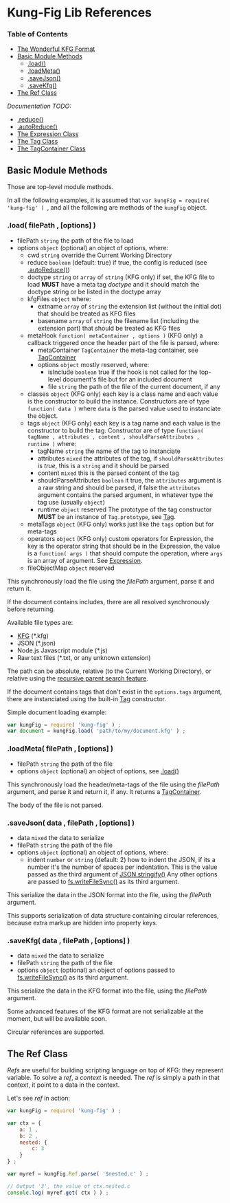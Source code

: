 <a name="ref"></a>
# Kung-Fig Lib References

### Table of Contents

* [The Wonderful KFG Format](https://github.com/cronvel/kung-fig/blob/master/doc/KFG.md)
* [Basic Module Methods](#ref.basic)
	* [.load()](#ref.load)
	* [.loadMeta()](#ref.loadMeta)
	* [.saveJson()](#ref.saveJson)
	* [.saveKfg()](#ref.saveKfg)
* [The Ref Class](#ref.Ref)

*Documentation TODO:*
* [.reduce()](#ref.reduce)
* [.autoReduce()](#ref.autoReduce)
* [The Expression Class](#ref.Expression)
* [The Tag Class](#ref.Tag)
* [The TagContainer Class](#ref.TagContainer)



<a name="ref.basic"></a>
## Basic Module Methods

Those are top-level module methods.

In all the following examples, it is assumed that `var kungFig = require( 'kung-fig' ) `, and all the following
are methods of the `kungFig` object.



<a name="ref.load"></a>
### .load( filePath , [options] )

* filePath `string` the path of the file to load
* options `object` (optional) an object of options, where:
	* cwd `string` override the Current Working Directory
	* reduce `boolean` (default: true) if true, the config is reduced (see [.autoReduce()](#ref.autoReduce))
	* doctype `string` or `array` of `string` (KFG only) if set, the KFG file to load **MUST** have a meta tag *doctype*
	  and it should match the doctype string or be listed in the doctype array
	* kfgFiles `object` where:
		* extname `array` of `string` the extension list (without the initial dot) that should be treated as KFG files
		* basename `array` of `string` the filename list (including the extension part) that should be treated as KFG files
	* metaHook `function( metaContainer , options )` (KFG only) a callback triggered once the header part of the file
	  is parsed, where:
		* metaContainer `TagContainer` the meta-tag container, see [TagContainer](#ref.TagContainer)
		* options `object` mostly reserved, where:
			* isInclude `boolean` true if the hook is not called for the top-level document's file
			  but for an included document
			* file `string` the path of the file of the current document, if any
	* classes `object` (KFG only) each key is a class name and each value is the constructor to build the instance.
	  Constructors are of type `function( data )` where `data` is the parsed value used to instanciate the object.
	* tags `object` (KFG only) each key is a tag name and each value is the constructor to build the tag. Constructor are of
	  type `function( tagName , attributes , content , shouldParseAttributes , runtime )` where:
		* tagName `string` the name of the tag to instanciate
		* attributes `mixed` the attributes of the tag, if `shouldParseAttributes` is *true*, this is a `string` and
		  it should be parsed
		* content `mixed` this is the parsed content of the tag
		* shouldParseAttributes `boolean` it true, the `attributes` argument is a raw string and should be parsed,
		  if false the `attributes` argument contains the parsed argument, in whatever type the tag use (usually `object`)
		* runtime `object` reserved
	  The prototype of the tag constructor **MUST** be an instance of `Tag.prototype`, see [Tag](#ref.Tag).
	* metaTags `object` (KFG only) works just like the `tags` option but for meta-tags
	* operators `object` (KFG only) custom operators for Expression, the key is the operator string that should be
	  in the Expression, the value is a `function( args )` that should compute the operation, where `args` is an array
	  of argument. See [Expression](#ref.Expression).
	* fileObjectMap `object` reserved

This synchronously load the file using the *filePath* argument, parse it and return it.

If the document contains includes, there are all resolved synchronously before returning.

Available file types are:

* [KFG](https://github.com/cronvel/kung-fig/blob/master/doc/KFG.md) (*.kfg)
* JSON (*.json)
* Node.js Javascript module (*.js)
* Raw text files (*.txt, or any unknown extension)

The path can be absolute, relative (to the Current Working Directory), or relative using the
[recursive parent search feature](https://github.com/cronvel/kung-fig/blob/master/doc/KFG.md#ref.includes.recursive-parent-search).

If the document contains tags that don't exist in the `options.tags` argument, there are instanciated using the 
built-in [Tag](#ref.Tag) constructor.

Simple document loading example:

```js
var kungFig = require( 'kung-fig' ) ;
var document = kungFig.load( 'path/to/my/document.kfg' ) ;
```



<a name="ref.loadMeta"></a>
### .loadMeta( filePath , [options] )

* filePath `string` the path of the file
* options `object` (optional) an object of options, see [.load()](#ref.load)

This synchronously load the header/meta-tags of the file using the *filePath* argument, and parse it and return it, if any.
It returns a [TagContainer](#ref.TagContainer).

The body of the file is not parsed.



<a name="ref.saveJson"></a>
### .saveJson( data , filePath , [options] )

* data `mixed` the data to serialize
* filePath `string` the path of the file
* options `object` (optional) an object of options, where:
	* indent `number` or `string` (default: 2) how to indent the JSON, if its a number it's the number of spaces per indentation.
	  This is the value passed as the third argument of
	  [JSON.stringify()](https://developer.mozilla.org/en-US/docs/Web/JavaScript/Reference/Global_Objects/JSON/stringify)
	Any other options are passed to
	[fs.writeFileSync()](https://nodejs.org/dist/latest-v4.x/docs/api/fs.html#fs_fs_writefilesync_file_data_options)
	as its third argument.

This serialize the data in the JSON format into the file, using the *filePath* argument.

This supports serialization of data structure containing circular references, because extra markup are hidden into property keys.



<a name="ref.saveKfg"></a>
### .saveKfg( data , filePath , [options] )

* data `mixed` the data to serialize
* filePath `string` the path of the file
* options `object` (optional) an object of options passed to
	[fs.writeFileSync()](https://nodejs.org/dist/latest-v4.x/docs/api/fs.html#fs_fs_writefilesync_file_data_options)
	as its third argument.

This serialize the data in the KFG format into the file, using the *filePath* argument.

Some advanced features of the KFG format are not serializable at the moment, but will be available soon.

Circular references are supported.



<a name="ref.Ref"></a>
## The Ref Class

*Refs* are useful for building scripting language on top of KFG: they represent variable.
To solve a *ref*, a *context* is needed. The *ref* is simply a path in that context, it point to a data in the context.

Let's see *ref* in action:

```js
var kungFig = require( 'kung-fig' ) ;

var ctx = {
	a: 1 ,
	b: 2 ,
	nested: {
		c: 3
	}
} ;

var myref = kungFig.Ref.parse( '$nested.c' ) ;

// Output '3', the value of ctx.nested.c
console.log( myref.get( ctx ) ) ;
```

